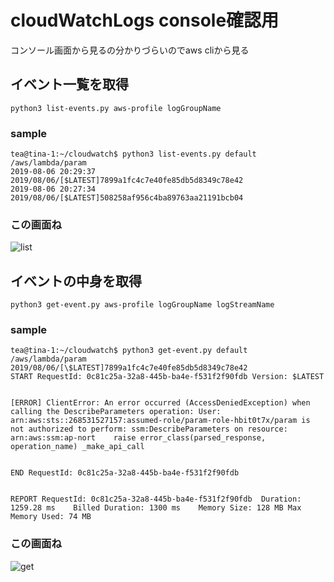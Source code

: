 # cloudWatchLogs console確認用

コンソール画面から見るの分かりづらいのでaws cliから見る

## イベント一覧を取得
```
python3 list-events.py aws-profile logGroupName
```

### sample
```
tea@tina-1:~/cloudwatch$ python3 list-events.py default /aws/lambda/param 
2019-08-06 20:29:37 2019/08/06/[$LATEST]7899a1fc4c7e40fe85db5d8349c78e42
2019-08-06 20:27:34 2019/08/06/[$LATEST]508258af956c4ba89763aa21191bcb04
```

### この画面ね
![list](https://github.com/ogaty/my-documents/blob/master/cloudwatch/list.jpg)

## イベントの中身を取得
```
python3 get-event.py aws-profile logGroupName logStreamName
```

### sample
```
tea@tina-1:~/cloudwatch$ python3 get-event.py default /aws/lambda/param 2019/08/06/[\$LATEST]7899a1fc4c7e40fe85db5d8349c78e42
START RequestId: 0c81c25a-32a8-445b-ba4e-f531f2f90fdb Version: $LATEST


[ERROR] ClientError: An error occurred (AccessDeniedException) when calling the DescribeParameters operation: User: arn:aws:sts::268531527157:assumed-role/param-role-hbit0t7x/param is not authorized to perform: ssm:DescribeParameters on resource: arn:aws:ssm:ap-nort    raise error_class(parsed_response, operation_name) _make_api_call


END RequestId: 0c81c25a-32a8-445b-ba4e-f531f2f90fdb


REPORT RequestId: 0c81c25a-32a8-445b-ba4e-f531f2f90fdb	Duration: 1259.28 ms	Billed Duration: 1300 ms 	Memory Size: 128 MB	Max Memory Used: 74 MB	
```

### この画面ね
![get](https://github.com/ogaty/my-documents/blob/master/cloudwatch/get.jpg)


